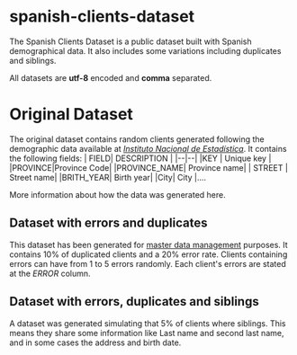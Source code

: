 # spanish-clients-dataset

The Spanish Clients Dataset is a public dataset built with Spanish demographical data. It also includes some variations including duplicates and siblings.

All datasets are **utf-8** encoded and **comma** separated.

# Original Dataset

The original dataset contains random clients generated following the demographic data available at *[Instituto Nacional de Estadística](https://www.ine.es/)*. It contains the following fields:
| FIELD| DESCRIPTION  |
|--|--|
|KEY  | Unique key |
|PROVINCE|Province Code|
|PROVINCE_NAME| Province name|
| STREET | Street name|
|BRITH_YEAR| Birth year|
|City| City 
|....

More information about how the data was generated here. 



## Dataset with errors and duplicates

This dataset has been generated for [master data management](https://en.wikipedia.org/wiki/Master_data_management) purposes. It contains 10% of duplicated clients and a 20% error rate. Clients containing errors can have from 1 to 5 errors randomly. Each client's errors are stated at the *ERROR* column. 

## Dataset with errors, duplicates and siblings

A dataset was generated simulating that 5% of clients where siblings. This means they share some information like Last name and second last name, and in some cases the address and birth date. 

